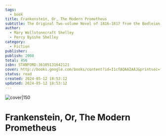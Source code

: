 ```yaml
---  
tags:  
  - book  
title: Frankenstein, Or, The Modern Prometheus  
subtitle: The Original Two-volume Novel of 1816-1817 from the Bodleian Library Manuscripts  
author:  
  - Mary Wollstonecraft Shelley  
  - Percy Bysshe Shelley  
category:  
  - Fiction  
publisher:   
publish: 2008  
total: 456  
isbn: STANFORD:36105131642121  
cover: http://books.google.com/books/content?id=I1cfAQAAIAAJ&printsec=frontcover&img=1&zoom=1&source=gbs_api  
status: read  
created: 2024-05-12 18:53:12  
updated: 2024-05-12 18:53:12  
---  
```

  
![cover|150](http://books.google.com/books/content?id=I1cfAQAAIAAJ&printsec=frontcover&img=1&zoom=1&source=gbs_api)  
# Frankenstein, Or, The Modern Prometheus
